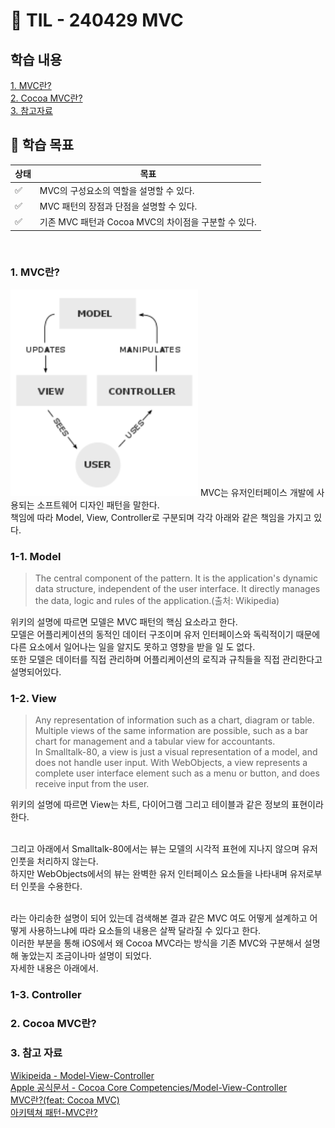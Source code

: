# 📝 TIL - 240429 MVC
## 학습 내용
[1. MVC란?](#1-MVC란?)</br>
[2. Cocoa MVC란?](#2-Cocoa-MVC란?)</br>
[3. 참고자료](#3-참고자료)</br>
## 🎯 학습 목표
|상태|목표|
|---|---|
|✅|MVC의 구성요소의 역할을 설명할 수 있다.|
|✅|MVC 패턴의 장점과 단점을 설명할 수 있다.|
|✅|기존 MVC 패턴과 Cocoa MVC의 차이점을 구분할 수 있다.|

</br>

### 1. MVC란?
<img src = "https://github.com/Diana-yjh/TIL/blob/main/Resources/MVC/MVC_WikipediaImage.png" width = "300" />
MVC는 유저인터페이스 개발에 사용되는 소프트웨어 디자인 패턴을 말한다.</br>
책임에 따라 Model, View, Controller로 구분되며 각각 아래와 같은 책임을 가지고 있다.</br>

### 1-1. Model
> The central component of the pattern. It is the application's dynamic data structure, independent of the user interface. It directly manages the data, logic and rules of the application.(출처: Wikipedia)

위키의 설명에 따르면 모델은 MVC 패턴의 핵심 요소라고 한다.</br>
모델은 어플리케이션의 동적인 데이터 구조이며 유저 인터페이스와 독릭적이기 때문에 다른 요소에서 일어나는 일을 알지도 못하고 영향을 받을 일 도 없다.</br>
또한 모델은 데이터를 직접 관리하며 어플리케이션의 로직과 규칙들을 직접 관리한다고 설명되어있다.</br>

### 1-2. View
> Any representation of information such as a chart, diagram or table. Multiple views of the same information are possible, such as a bar chart for management and a tabular view for accountants.</br>
In Smalltalk-80, a view is just a visual representation of a model, and does not handle user input. With WebObjects, a view represents a complete user interface element such as a menu or button, and does receive input from the user.

위키의 설명에 따르면 View는 차트, 다이어그램 그리고 테이블과 같은 정보의 표현이라 한다.</br></br>

그리고 아래에서 Smalltalk-80에서는 뷰는 모델의 시각적 표현에 지나지 않으며 유저 인풋을 처리하지 않는다.</br>
하지만 WebObjects에서의 뷰는 완벽한 유저 인터페이스 요소들을 나타내며 유저로부터 인풋을 수용한다.</br></br>

라는 아리송한 설명이 되어 있는데 검색해본 결과 같은 MVC 여도 어떻게 설계하고 어떻게 사용하느냐에 따라 요소들의 내용은 살짝 달라질 수 있다고 한다.</br>
이러한 부분을 통해 iOS에서 왜 Cocoa MVC라는 방식을 기존 MVC와 구분해서 설명해 놓았는지 조금이나마 설명이 되었다.</br>
자세한 내용은 아래에서.</br>

### 1-3. Controller

### 2. Cocoa MVC란?
### 3. 참고 자료
[Wikipeida - Model-View-Controller](https://en.wikipedia.org/wiki/Model%E2%80%93view%E2%80%93controller)</br>
[Apple 공식문서 - Cocoa Core Competencies/Model-View-Controller](https://developer.apple.com/library/archive/documentation/General/Conceptual/DevPedia-CocoaCore/MVC.html)</br>
[MVC란?(feat: Cocoa MVC)](https://woozzang.tistory.com/89)</br>
[아키텍쳐 패턴-MVC란?](https://yoonah-dev.oopy.io/bca9a10e-9adc-4f4b-ac40-115424d02fbb)
